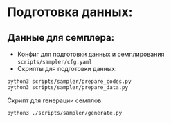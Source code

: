 # Подготовка данных:
## Данные для семплера:
* Конфиг для подготовки данных и семплирования `scripts/sampler/cfg.yaml`
* Скрипты для подготовки данных: 
```
python3 scripts/sampler/prepare_codes.py
python3 scripts/sampler/prepare_data.py
```

Скрипт для генерации семплов:
```
python3 ./scripts/sampler/generate.py
```